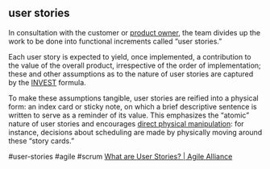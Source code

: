 ## user stories
In consultation with the customer or [product owner](https://www.agilealliance.org/glossary/product-owner/), the team divides up the work to be done into functional increments called “user stories.”

Each user story is expected to yield, once implemented, a contribution to the value of the overall product, irrespective of the order of implementation; these and other assumptions as to the nature of user stories are captured by the [INVEST](https://www.agilealliance.org/glossary/invest/) formula.

To make these assumptions tangible, user stories are reified into a physical form: an index card or sticky note, on which a brief descriptive sentence is written to serve as a reminder of its value. This emphasizes the “atomic” nature of user stories and encourages [direct physical manipulation](http://en.wikipedia.org/wiki/Direct_manipulation_interface): for instance, decisions about scheduling are made by physically moving around these “story cards.”

#user-stories
#agile #scrum 
[What are User Stories? | Agile Alliance](https://www.agilealliance.org/glossary/user-stories/#q=~(infinite~false~filters~(postType~(~'page~'post~'aa_book~'aa_event_session~'aa_experience_report~'aa_glossary~'aa_research_paper~'aa_video)~tags~(~'user*20stories))~searchTerm~'~sort~false~sortDirection~'asc~page~1))


